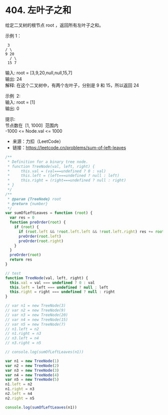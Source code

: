 # 404. 左叶子之和

给定二叉树的根节点 root ，返回所有左叶子之和。

示例 1：

     3
    / \
    9 20
      / \
     15 7

输入: root = [3,9,20,null,null,15,7]  
输出: 24  
解释: 在这个二叉树中，有两个左叶子，分别是 9 和 15，所以返回 24

示例  2:  
输入: root = [1]  
输出: 0

提示:  
节点数在  [1, 1000]  范围内  
-1000 <= Node.val <= 1000

- 来源：力扣（LeetCode）  
- 链接：https://leetcode.cn/problems/sum-of-left-leaves

```javascript
/**
 * Definition for a binary tree node.
 * function TreeNode(val, left, right) {
 *     this.val = (val===undefined ? 0 : val)
 *     this.left = (left===undefined ? null : left)
 *     this.right = (right===undefined ? null : right)
 * }
 */
/**
 * @param {TreeNode} root
 * @return {number}
 */
var sumOfLeftLeaves = function (root) {
  var res = 0
  function preOrder(root) {
    if (root) {
      if (root.left && !root.left.left && !root.left.right) res += root.left.val
      preOrder(root.left)
      preOrder(root.right)
    }
  }
  preOrder(root)
  return res
}

// test
function TreeNode(val, left, right) {
  this.val = val === undefined ? 0 : val
  this.left = left === undefined ? null : left
  this.right = right === undefined ? null : right
}

// var n1 = new TreeNode(3)
// var n2 = new TreeNode(9)
// var n3 = new TreeNode(20)
// var n4 = new TreeNode(15)
// var n5 = new TreeNode(7)
// n1.left = n2
// n1.right = n3
// n3.left = n4
// n3.right = n5

// console.log(sumOfLeftLeaves(n1))

var n1 = new TreeNode(1)
var n2 = new TreeNode(2)
var n3 = new TreeNode(3)
var n4 = new TreeNode(4)
var n5 = new TreeNode(5)
n1.left = n2
n1.right = n3
n2.left = n4
n2.right = n5

console.log(sumOfLeftLeaves(n1))
```
